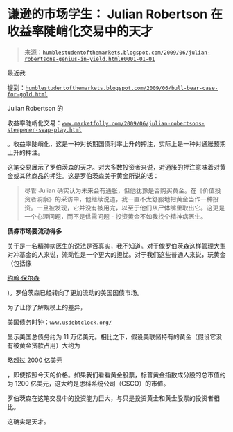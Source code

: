 <!--yml

类别：未分类

日期：2024-05-18 00:51:51

-->

# 谦逊的市场学生： Julian Robertson 在收益率陡峭化交易中的天才

> 来源：[`humblestudentofthemarkets.blogspot.com/2009/06/julian-robertsons-genius-in-yield.html#0001-01-01`](https://humblestudentofthemarkets.blogspot.com/2009/06/julian-robertsons-genius-in-yield.html#0001-01-01)

最近我

提到：[`humblestudentofthemarkets.blogspot.com/2009/06/bull-bear-case-for-gold.html`](http://humblestudentofthemarkets.blogspot.com/2009/06/bull-bear-case-for-gold.html)

Julian Robertson 的

收益率陡峭化交易：[`www.marketfolly.com/2009/06/julian-robertsons-steepener-swap-play.html`](http://www.marketfolly.com/2009/06/julian-robertsons-steepener-swap-play.html)

。收益率陡峭化，这是一种对长期国债利率上升的押注，实际上是一种对通胀预期上升的押注。

这笔交易展示了罗伯茨森的天才。对大多数投资者来说，对通胀的押注意味着对黄金或其他商品的押注。这是罗伯茨森关于黄金所说的话：

> 尽管 Julian 确实认为未来会有通胀，但他犹豫是否购买黄金。在《价值投资者洞察》的采访中，他继续说道，我一直不太舒服地把黄金当作一种投资。一旦被发现，它并没有被用完，以至于他们从尸体嘴里取出它。这更是一个心理问题，而不是供需问题 - 投资黄金不如我找个精神病医生。

**债券市场要流动得多**

关于是一名精神病医生的说法是否真实，我不知道。对于像罗伯茨森这样管理大型对冲基金的人来说，流动性是一个更大的担忧。对于我们这些普通人来说，玩黄金（包括像

[约翰·保尔森](http://www.telegraph.co.uk/finance/comment/ambroseevans_pritchard/5373570/Gold-bugs-at-last-have-their-perfect-trinity.html)

)。罗伯茨森已经转向了更加流动的美国国债市场。

为了让你了解规模上的差异，

美国债务时钟：[`www.usdebtclock.org/`](http://www.usdebtclock.org/)

显示美国总债务约为 11 万亿美元。相比之下，假设美联储持有的黄金（假设它没有被黄金贷款占用）大约为

[略超过 2000 亿美元](http://divisionoflabour.com/archives/005399.php)

，即使按照今天的价格。如果我们看看黄金股票，标普黄金指数成分股的总市值约为 1200 亿美元，这大约是思科系统公司（CSCO）的市值。

罗伯茨森在这笔交易中的投资能力巨大，与只是投资黄金和黄金股票的投资者相比。

这确实是天才。
